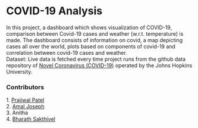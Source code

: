 <p> <h1>COVID-19 Analysis</h1> </p>
In this project, a dashboard which shows visualization of COVID-19, comparison between Covid-19 cases and weather (w.r.t. temperature) is made. The dashboard consists of information on covid, a map depicting cases all over the world, plots based on components of covid-19 and correlation between covid-19 cases and weather.<br>
Dataset: Live data is fetched every time project runs from the github data repository of <a href="https://github.com/CSSEGISandData/COVID-19/tree/master/csse_covid_19_data/csse_covid_19_time_series" rel="nofollow">Novel Coronavirus (COVID-19)</a> operated by the Johns Hopkins University.

<p> <h3>Contributors</h3> </p>
1. <a href="https://github.com/PrajjwalP" rel="nofollow">Prajjwal Patel</a> <br>
2. <a href="https://github.com/amaljoseph1999" rel="nofollow">Amal Joseph</a> <br>
3. Anitha <br>
4. <a href="https://github.com/BharathSakthivel16" rel="nofollow">Bharath Sakthivel</a>
